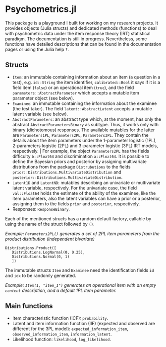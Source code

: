 # Psychometrics.jl

This package is a playground I built for working on my research projects.
It provides objects (Julia structs) and dedicated methods (functions) to deal with psychometric data under the item response theory (IRT) statistical paradigm.
The documentation is still in progress. Nevertheless, some functions have detailed descriptions that can be found in the documentation pages or using the Julia help `?`.

## Structs

- `Item`: an immutable containing information about an item (a question in a test), e.g. `id::String` the item identifier, `calibrated::Bool` it says if it is a field item (`false`) or an operational item (`true`), and the field `parameters::AbstractParameter` which accepts a mutable item parameter object (see below).
 - `Examinee`: an immutable containing the information about the examinee (the test taker). The field `latent::AbstractLatent` accepts a mutable latent variable (see below).
 - `AbstractParameters`: an abstract type which, at the moment, has only the abstract `AbstractParametersBinary` as subtype. Thus, it works only with binary (dichotomous) responses. The available mutables for the latter are `Parameters1PL`, `Parameters2PL`, `Parameters3PL`. They contain the details about the item parameters under the 1-parameter logistic (1PL), 2-parameters logistic (2PL) and 3-parameter logistic (3PL) IRT models, respectively.
  | For example, the object `Parameters2PL` has the fields difficulty `b::Float64` and discrimination `a::Float64`. It is possible to define the Bayesian priors and posterior by assigning multivariate distributions from the package `Distrubutions` to the fields `prior::Distributions.MultivariateDistribution` and `posterior::Distributions.MultivariateDistribution`.
 - `Latent1D` and `LatentND`: mutables describing an univariate or multivariate latent variable, respectively. For the univariate case, the field `val::Float64` holds the estimate of the ability of the examinee, like the item parameters, also the latent variables can have a prior or a posterior, assigning them to the fields `prior` and `posterior`, respectively.
 - Responses: `ResponseBinary`.
 
Each of the mentioned structs has a random default factory, callable by using the name of the struct followed by `()`.

_Example: `Parameters2PL()` generates a set of 2PL item parameters from the product distribution (independent bivariate)_
```
Distributions.Product([
   Distributions.LogNormal(0, 0.25),
   Distributions.Normal(0, 1)
   ])
```

The immutable structs `Item` and `Examinee` need the identification fields `id` and `idx` to be randomly generated. 

_Example: `Item(1, "item_1")` generates an operational item with an empty `content` description, and a default 1PL item parameter._

## Main functions

  - Item characteristic function (ICF): `probability`.
  - Latent and item information function (IIF) (expected and observed are different for the 3PL model): `expected_information_item`,  `observed_information_item`, `information_latent`.
  - Likelihood function: `likelihood`, `log_likelihood`.
  
 




 
